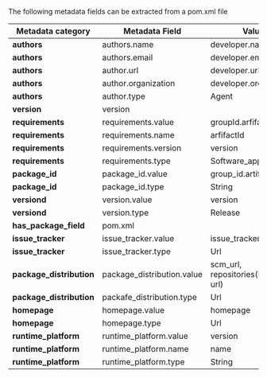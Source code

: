 The following metadata fields can be extracted from a pom.xml file

| Metadata category       | Metadata Field                 | Value    |
|-------------------------|--------------------------------|----------|
| **authors**       |  authors.name  |     developer.name                            |
| **authors**       |  authors.email  |    developer.email                            |
| **authors**       |  author.url  |     developer.url                            |
| **authors**       |  author.organization |     developer.organization                          |
| **authors**       |  author.type |     Agent                         |
| **version** |          version                        |
| **requirements** |   requirements.value   | groupId.arfifactId                          |
| **requirements** |   requirements.name   |  arfifactId                        |
| **requirements** |   requirements.version   | version                       |
| **requirements** |   requirements.type  | Software_application                        |
| **package_id** |   package_id.value   | group_id.artifact_id                         |
| **package_id** |    package_id.type  | String                       |
| **versiond** |    version.value  | version                    |
| **versiond** |    version.type  | Release                     |
| **has_package_field**         |   pom.xml |
| **issue_tracker**  |     issue_tracker.value    | issue_tracker                      |
| **issue_tracker**  |     issue_tracker.type     | Url      |
| **package_distribution**        |   package_distribution.value  | scm_url, repositories(id, name, url)|
| **package_distribution**        |   packafe_distribution.type | Url|
| **homepage**         | homepage.value | homepage |
| **homepage**         | homepage.type | Url|
| **runtime_platform**     |   runtime_platform.value |  version  |
| **runtime_platform**     |   runtime_platform.name |   name   |
| **runtime_platform**     |   runtime_platform.type |   String   |


